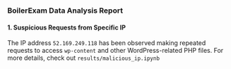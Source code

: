 ### BoilerExam Data Analysis Report

#### 1. **Suspicious Requests from Specific IP**
The IP address `52.169.249.118` has been observed making repeated requests to access `wp-content` and other WordPress-related PHP files.
For more details, check out `results/malicious_ip.ipynb`
